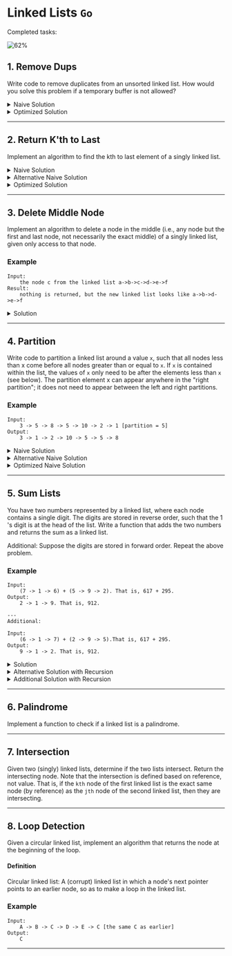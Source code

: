 # Linked Lists `Go`

Completed tasks:

![62%](https://progress-bar.dev/62)

## 1. Remove Dups

Write code to remove duplicates from an unsorted linked list. How would you solve this problem if a temporary buffer is not allowed?

<details>
<summary>Naive Solution</summary>

#### Complexity

- Time Complexity: `O(N^2)`

- Space Complexity: `O(1)`

#### Implementation

   ```go
func NaiveRemoveDups (l * list.LinkedList) {
    node: = l.Start

    for node != nil {
        var current = node

        for current.Next != nil {
            if current.Next.Item == node.Item {
                current.Next = current.Next.Next
            } else {
                current = current.Next
            }
        }
        node = node.Next
    }
}
   ```

</details>

<details>
<summary>Optimized Solution</summary>

### Assumptions

- We can use temporary buffer

#### Complexity

- Time Complexity: `O(N)`

- Space Complexity: `O(N)`

#### Implementation

   ```go
func OptimizeRemoveDups (l * list.LinkedList) {
    existed: = map[int32]bool{}

    node: = l.Start

    for node != nil {
        if _, s: = existed[node.Item]; s {
        if node.Next != nil {
            node.Next = node.Next.Next
            l.Size--
        }
    } else {
        existed[node.Item] = true
    }

        node = node.Next
    }
}
   ```

</details>

<hr/>

## 2. Return K'th to Last

Implement an algorithm to find the kth to last element of a singly linked list.

<details>
<summary>Naive Solution</summary>

### Assumptions

- List size is available

#### Complexity

- Time Complexity: `O(N)`

- Space Complexity: `O(1)`

#### Implementation

   ```go
func NaiveGetLastKthItem(position int, start *list.Node, size int64) (*list.Node, error) {
    if int64(position) >= size {
        return nil, fmt.Errorf("position is out of list size")
    }

    var current = start
    i := size - int64(position)
    for current != nil && i > 0 {

        i-=1

        current = current.Next
    }

    return current, nil
}
   ```

</details>

<details>
<summary>Alternative Naive Solution</summary>

### Assumptions

- List size is unknown

#### Complexity

- Time Complexity: `O(N)`

- Space Complexity: `O(N)`

#### Implementation

   ```go
func AlternativeNaiveGetLastKthItem(position int, node *list.Node) (*list.Node, int, error) {
    if node == nil {
        return node, 0, nil
    }

    if n, i, e := AlternativeNaiveGetLastKthItem(position, node.Next); e == nil {
    if i == position{
        return n, i, nil
    } else {
        return node, i+1, nil
    }
}

    return nil, 0, fmt.Errorf("shouldn't be called")
}
   ```

</details>

<details>
<summary>Optimized Solution</summary>

### Assumptions

- List size is unknown

#### Complexity

- Time Complexity: `O(N)`

- Space Complexity: `O(1)`

#### Implementation

   ```kotlin
func OptimizedGetLastKthItem(position int, start *list.Node) (*list.Node, error) {
    var current = start
    var laggingNode = start
    i := 0
    for current != nil {

        if i < position {
            i += 1
        } else {
            laggingNode = laggingNode.Next
        }

        current = current.Next
    }

    if i != 0 && laggingNode == start {
        return nil, fmt.Errorf("position is out of list size")
    }

    return laggingNode, nil
}
   ```

</details>

<hr/>

## 3. Delete Middle Node

Implement an algorithm to delete a node in the middle (i.e., any node but the first and last node, not necessarily the exact middle) of a
singly linked list, given only access to that node.

### Example

```
Input:
    the node c from the linked list a->b->c->d->e->f
Result:
    nothing is returned, but the new linked list looks like a->b->d->e->f
```

<details>
<summary>Solution</summary>

### Assumptions

- We can't delete last element

#### Complexity

- Time Complexity: `O(1)`

- Space Complexity: `O(1)`

#### Implementation

   ```go
func DeleteMiddle(n *list.Node) error {
	if n == nil || n.Next == nil {
		return fmt.Errorf("can't delete nil or last element")
	}

	n.Item = n.Next.Item
	n.Next = n.Next.Next
	return nil
}
   ```

</details>

<hr/>

## 4. Partition

Write code to partition a linked list around a value `x`, such that all nodes less than x come before all nodes greater than or
equal to `x`. If `x` is contained within the list, the values of `x` only need to be after the elements less than `x` (see below). The 
partition element x can appear anywhere in the "right partition"; it does not need to appear between the left and right partitions.

### Example

```
Input:
    3 -> 5 -> 8 -> 5 -> 10 -> 2 -> 1 [partition = 5]
Output:
    3 -> 1 -> 2 -> 10 -> 5 -> 5 -> 8
```

<details>
<summary>Naive Solution</summary>

#### Complexity

- Time Complexity: `O(N)`

- Space Complexity: `O(N)`

#### Implementation

   ```go
func NaivePartition(l *list.LinkedList, n int32) *list.LinkedList {
    left := list.CreateLinkedList()
    right := list.CreateLinkedList()

    node := l.Start

    for node != nil {

        if node.Item < n {
            left.Add(node.Item)
        } else {
            right.Add(node.Item)
        }

        node = node.Next
    }

    if left.Start == nil {
        return &right
    }
    left.End.Next = right.Start
    left.Size = left.Size + right.Size
    return &left
}
   ```

</details>

<details>
<summary>Alternative Naive Solution</summary>

#### Complexity

- Time Complexity: `O(N)`

- Space Complexity: `O(N)`

#### Implementation

   ```go
func AlternativeNaivePartition(l *list.LinkedList, n int32) *list.LinkedList {
    left := list.CreateLinkedList()
    right := list.CreateLinkedList()

    node := l.Copy().Start

    for node != nil {
        next := node.Next
        node.Next = nil
        if node.Item < n {
            if left.Start == nil {
                left.Start = node
                left.End = left.Start
            } else {
                left.End.Next = node
                left.End = node
            }
        } else {
            if right.Start == nil {
                right.Start = node
                right.End = right.Start
            } else {
                right.End.Next = node
                right.End = node
            }
        }

        node = next
    }

    if left.Start == nil {
        return &right
    }
    left.End.Next = right.Start
    left.Size = left.Size + right.Size
    return &left
}
   ```

</details>

<details>
<summary>Optimized Naive Solution</summary>

#### Complexity

- Time Complexity: `O(N)`

- Space Complexity: `O(1)`

#### Implementation

   ```go
func OptimizedPartition(l *list.LinkedList, n int32) *list.LinkedList {
    l1 := l.Copy()

    head := l1.Start
    tail := l1.Start

    node := l1.Start

    for node != nil {
        next := node.Next

        if node.Item < n {
            node.Next = head
            head = node
        } else {
            tail.Next = node
            tail = node
        }

        node = next
    }
    tail.Next = nil

    l2 := list.CreateLinkedList()
    l2.Start = head
    l2.End = tail
    l2.Size = l1.Size
    return &l2
}
   ```

</details>

<hr/>

## 5. Sum Lists

You have two numbers represented by a linked list, where each node contains a single digit. The digits are stored in reverse order, such
that the 1 's digit is at the head of the list. Write a function that adds the two numbers and returns the sum as a linked list. 

Additional: Suppose the digits are stored in forward order. Repeat the above problem.

### Example

```
Input: 
    (7 -> 1 -> 6) + (5 -> 9 -> 2). That is, 617 + 295.
Output: 
    2 -> 1 -> 9. That is, 912. 
    
---
Additional:

Input:
    (6 -> 1 -> 7) + (2 -> 9 -> 5).That is, 617 + 295.
Output: 
    9 -> 1 -> 2. That is, 912. 
```

<details>
<summary>Solution</summary>

#### Complexity

- Time Complexity: `O(N)`

- Space Complexity: `O(1)`

#### Implementation

   ```go
func SumList(l1 *list.LinkedList, l2 *list.LinkedList) (*list.LinkedList, error) {
	var greatest *list.LinkedList
	var smallest *list.LinkedList
	if l1.Size > l2.Size {
		greatest = l1
		smallest = l2
	} else {
		greatest = l2
		smallest = l1
	}

	smallestRun := smallest.Start
	greatestRun := greatest.Start

	carry := false

	result := list.CreateLinkedList()

	for smallestRun != nil {
		if smallestRun.Item > 9 || smallestRun.Item < 0 || greatestRun.Item > 9 || greatestRun.Item < 0 {
			return nil, fmt.Errorf("number item should be in range 0..9")
		}

		value := smallestRun.Item + greatestRun.Item

		if carry {
			value += 1
		}

		result.Add(value % 10)

		carry = value/10 > 0

		smallestRun = smallestRun.Next
		greatestRun = greatestRun.Next
	}

	for greatestRun != nil {

		value := greatestRun.Item

		if carry {
			value += 1
		}

		carry = value/10 > 0

		result.Add(value % 10)

		greatestRun = greatestRun.Next
	}

	return &result, nil
}
   ```

</details>

<details>
<summary>Alternative Solution with Recursion</summary>

#### Complexity

- Time Complexity: `O(N)`

- Space Complexity: `O(1)`

#### Implementation

   ```go
func AlternativeSumList(l1 *list.Node, l2 *list.Node, carry int32) (*list.Node, error) {
        if l1 == nil && l2 == nil && carry == 0 {
            return nil, nil
        }

        result := list.Node{
            Item: 0,
            Next: nil,
        }

        value := carry
        if l1 != nil {
            if l1.Item > 9 || l1.Item < 0 {
                return nil, fmt.Errorf("number item should be in range 0..9")
            }
            value += l1.Item
        }
        if l2 != nil {
            if l2.Item > 9 || l2.Item < 0 {
                return nil, fmt.Errorf("number item should be in range 0..9")
            }
            value += l2.Item
        }
    
        result.Item = value % 10

        if l1 != nil || l2 != nil {
            var nextL1 *list.Node
            if l1 == nil {
                nextL1 = nil
            } else {
                nextL1 = l1.Next
            }
            var nextL2 *list.Node
            if l2 == nil {
                nextL2 = nil
            } else {
                nextL2 = l2.Next
            }
    
            var c int32
    
            if value/10 > 0 {
                c = 1
            } else {
                c = 0
            }
    
            var err error
            if result.Next, err = AlternativeSumList(nextL1, nextL2, c); err != nil {
            return nil, err
        }
    }

    return &result, nil
}
   ```

</details>

<details>
<summary>Additional Solution with Recursion</summary>

#### Complexity

- Time Complexity: `O(N)`

- Space Complexity: `O(1)`

#### Implementation

   ```go
   func RevertSumList(l1 *list.LinkedList, l2 *list.LinkedList) (*list.Node, error) {
        if l1.Size < l2.Size {
            l1.Start = list.PadList(l1.Start, l2.Size-l1.Size)
            l1.Size = l2.Size
        } else {
            l2.Start = list.PadList(l2.Start, l1.Size-l2.Size)
            l2.Size = l1.Size
        }
    
        if sum, carry, err := sumListHelper(l1.Start, l2.Start); err != nil {
            return nil, err
        } else {
            if carry == 0 {
                return sum, nil
            } else {
                return list.InsertBefore(sum, carry), nil
            }
        }
    }

    // sumListHelper Recursively go deep to the end. If previous value has carry,
    //then add it to the current. Sum items after recursive call, add it to the head of list.
    func sumListHelper(l1 *list.Node, l2 *list.Node) (*list.Node, int32, error) {
        if l1 == nil && l2 == nil {
            return nil, 0, nil
        }
    
        sum, carry, err := sumListHelper(l1.Next, l2.Next)
    
        if err != nil {
            return nil, 0, err
        }
    
        val := carry + l1.Item + l2.Item
    
        full := list.InsertBefore(sum, val%10)
    
        return full, val / 10, nil
    }
   ```

</details>

<hr/>

## 6. Palindrome

Implement a function to check if a linked list is a palindrome.

<hr/>

## 7. Intersection

Given two (singly) linked lists, determine if the two lists intersect. Return the intersecting node. Note that the intersection is defined
based on reference, not value. That is, if the `kth` node of the first linked list is the exact same node (by reference) as the `jth` node of
the second linked list, then they are intersecting.

<hr/>

## 8. Loop Detection

Given a circular linked list, implement an algorithm that returns the node at the beginning of the loop.

#### Definition

Circular linked list: A (corrupt) linked list in which a node's next pointer points to an earlier node, so as to make a loop in the linked
list.

### Example

```
Input:
    A -> B -> C -> D -> E -> C [the same C as earlier] 
Output: 
    C
```

<hr/>
